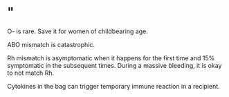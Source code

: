 # "

O- is rare.
Save it for women of childbearing age.

ABO mismatch is catastrophic.

Rh mismatch is asymptomatic when it happens for the first time and 15% symptomatic in the subsequent times.
During a massive bleeding, it is okay to not match Rh.

Cytokines in the bag can trigger temporary immune reaction in a recipient.
